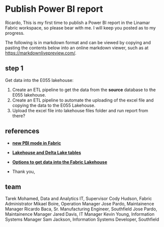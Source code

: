 # Publish Power BI report

Ricardo,
This is my first time to publish a Power BI report in the Linamar Fabric workspace, so please bear with me. I will keep you posted as to my progress.

The following is in markdown format and can be viewed by copying and pasting the contents below into an online markdown viewer, such as at <https://markdownlivepreview.com/>.

## step 1

Get data into the E055 lakehouse:

1. Create an ETL pipeline to get the data from the **source** database to the E055 lakehouse.
2. Create an ETL pipeline to automate the uploading of the excel file and copying the data to the E055 Lakehouse.
3. Upload the excel file into lakehouse files folder and run report from there?

## references

- **[new PBI mode in Fabric](https://data-mozart.com/what-do-allen-iverson-and-direct-lake-have-in-common/)**
- **[Lakehouse and Delta Lake tables](https://learn.microsoft.com/en-us/fabric/data-engineering/lakehouse-and-delta-tables)**
- **[Options to get data into the Fabric Lakehouse](https://learn.microsoft.com/en-us/fabric/data-engineering/load-data-lakehouse)**

- Thank you,

## team

Tarek Mohamed, Data and Analytics IT, Supervisor
Cody Hudson, Fabric Administrator
Mikael Boire, Operation Manager
Jose Pardo, Maintainence Manager
Ricardo Baca, Sr. Manufacturing Engineer, Southfield
Jose Pardo, Maintainence Manager
Jared Davis, IT Manager
Kevin Young, Information Systems Manager
Sam Jackson, Information Systems Developer, Southfield
